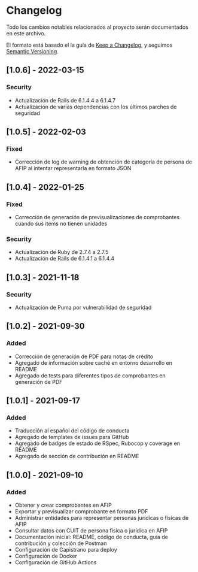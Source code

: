 # Changelog
Todo los cambios notables relacionados al proyecto serán documentados en este archivo.

El formato está basado el la guía de [Keep a Changelog](https://keepachangelog.com/en/1.0.0/),
y seguimos [Semantic Versioning](https://semver.org/spec/v2.0.0.html).

## [1.0.6] - 2022-03-15
### Security
- Actualización de Rails de 6.1.4.4 a 6.1.4.7
- Actualización de varias dependencias con los últimos parches de seguridad

## [1.0.5] - 2022-02-03
### Fixed
- Corrección de log de warning de obtención de categoría de persona de AFIP al intentar representarla en formato JSON

## [1.0.4] - 2022-01-25
### Fixed
- Corrección de generación de previsualizaciones de comprobantes cuando sus items no tienen unidades

### Security
- Actualización de Ruby de 2.7.4 a 2.7.5
- Actualización de Rails de 6.1.4.1 a 6.1.4.4

## [1.0.3] - 2021-11-18
### Security
- Actualización de Puma por vulnerabilidad de seguridad

## [1.0.2] - 2021-09-30
### Added
- Corrección de generación de PDF para notas de crédito
- Agregado de información sobre caché en entorno desarrollo en README
- Agregado de tests para diferentes tipos de comprobantes en generación de PDF

## [1.0.1] - 2021-09-17
### Added
- Traducción al español del código de conducta
- Agregado de templates de issues para GitHub
- Agregado de badges de estado de RSpec, Rubocop y coverage en README
- Agregado de sección de contribución en README

## [1.0.0] - 2021-09-10
### Added
- Obtener y crear comprobantes en AFIP
- Exportar y previsualizar comprobante en formato PDF
- Administrar entidades para representar personas jurídicas o físicas de AFIP
- Consultar datos con CUIT de persona física o jurídica en AFIP
- Documentación inicial: README, código de conducta, guía de contribución y colección de Postman
- Configuración de Capistrano para deploy
- Configuración de Docker
- Configuración de GitHub Actions
